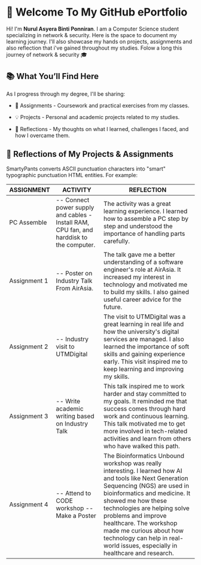 # 🚀 Welcome To My GitHub ePortfolio

Hi! I'm **Nurul Asyera Binti Ponniran**. I am a Computer Science student specializing in network & security. Here is the space to document my learning journey. I'll also showcase my hands on projects, assignments and also reflection that i've gained throughout my studies. Folow a long this journey of network & security 🎓 

## 📚 What You’ll Find Here
As I progress through my degree, I'll be sharing:

- 📝 Assignments - Coursework and practical exercises from my classes.

- 💡 Projects - Personal and academic projects related to my studies.

- 🔄 Reflections - My thoughts on what I learned, challenges I faced, and how I overcame them.

## 🔬 Reflections of My Projects & Assignments

SmartyPants converts ASCII punctuation characters into "smart" typographic punctuation HTML entities. For example:

|    ASSIGNMENT    |              ACTIVITY             |                        REFLECTION                        |
|------------------|-----------------------------------|----------------------------------------------------------|
|PC Assemble       |-- Connect power supply and cables - Install RAM, CPU fan, and harddisk to the computer.| The activity was a great learning experience. I learned how to assemble a PC step by step and understood the importance of handling parts carefully.|
|Assignment 1      |-- Poster on Industry Talk From AirAsia.| The talk gave me a better understanding of a software engineer's role at AirAsia. It increased my interest in technology and motivated me to build my skills. I also gained useful career advice for the future.|
|Assignment 2      |-- Industry visit to UTMDigital| The visit to UTMDigital was a great learning in real life and how the university's digital services are managed. I also learned the importance of soft skills and gaining experience early. This visit inspired me to keep learning and improving my skills.|
|Assignment 3      |-- Write academic writing based on Industry Talk  | This talk inspired me to work harder and stay committed to my goals. It reminded me that success comes through hard work and continuous learning. This talk motivated me to get more involved in tech-related activities and learn from others who have walked this path.|
|Assignment 4      |-- Attend to CODE workshop -- Make a Poster| The Bioinformatics Unbound workshop was really interesting. I learned how AI and tools like Next Generation Sequencing (NGS) are used in bioinformatics and medicine. It showed me how these technologies are helping solve problems and improve healthcare. The workshop made me curious about how technology can help in real-world issues, especially in healthcare and research.|
